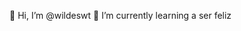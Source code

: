 👋 Hi, I’m @wildeswt
🌱 I’m currently learning a ser feliz

<!---
wildeswt/wildeswt is a ✨ special ✨ repository because its `README.md` (this file) appears on your GitHub profile.
You can click the Preview link to take a look at your changes.
--->
